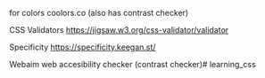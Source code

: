 for colors
coolors.co (also has contrast checker)

CSS Validators
https://jigsaw.w3.org/css-validator/validator

Specificity
https://specificity.keegan.st/

Webaim
web accesibility checker (contrast checker)# learning_css

